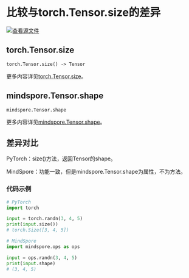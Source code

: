 # 比较与torch.Tensor.size的差异

[![查看源文件](https://mindspore-website.obs.cn-north-4.myhuaweicloud.com/website-images/r2.3.1/resource/_static/logo_source.svg)](https://gitee.com/mindspore/docs/blob/r2.3.1/docs/mindspore/source_zh_cn/note/api_mapping/pytorch_diff/shape.md)

## torch.Tensor.size

```text
torch.Tensor.size() -> Tensor
```

更多内容详见[torch.Tensor.size](https://pytorch.org/docs/1.8.1/tensors.html#torch.Tensor.size)。

## mindspore.Tensor.shape

```text
mindspore.Tensor.shape
```

更多内容详见[mindspore.Tensor.shape](https://www.mindspore.cn/docs/zh-CN/r2.3.1/api_python/mindspore/Tensor/mindspore.Tensor.shape.html)。

## 差异对比

PyTorch：size()方法，返回Tensor的shape。

MindSpore：功能一致，但是mindspore.Tensor.shape为属性，不为方法。

### 代码示例

```python
# PyTorch
import torch

input = torch.randn(3, 4, 5)
print(input.size())
# torch.Size([3, 4, 5])

# MindSpore
import mindspore.ops as ops

input = ops.randn(3, 4, 5)
print(input.shape)
# (3, 4, 5)
```
